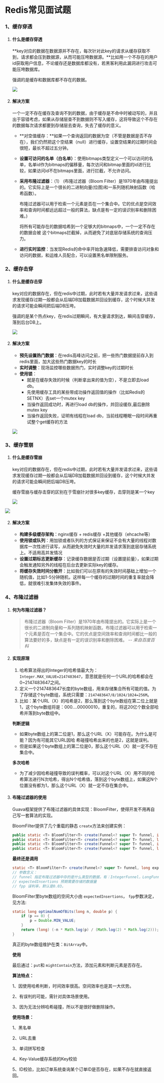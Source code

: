 # Redis常见面试题

### 1、缓存穿透

1. #### 什么是缓存穿透

   **key对应的数据在数据源并不存在，每次针对此key的请求从缓存获取不到，请求都会压到数据源，从而可能压垮数据源。**比如用一个不存在的用户id获取用户信息，不论缓存还是数据库都没有，若黑客利用此漏洞进行攻击可能压垮数据库。

   强调的是缓存和数据库都不存在的数据。

   ![](/Users/sunwj/Documents/GitHub/JavaGitBook/image/缓存穿透.png)

2. #### 解决方案

   一个一定不存在缓存及查询不到的数据，由于缓存是不命中时被动写的，并且出于容错考虑，如果从存储层查不到数据则不写入缓存，这将导致这个不存在的数据每次请求都要到存储层去查询，失去了缓存的意义。

   * **对空值缓存：**如果一个查询返回的数据为空（不管是数据是否不存在），我们仍然把这个空结果（null）进行缓存，设置空结果的过期时间会很短，最长不超过五分钟。

   * **设置可访问的名单（白名单）**：使用bitmaps类型定义一个可以访问的名单，名单id作为bitmaps的偏移量，每次访问和bitmap里面的id进行比较，如果访问id不在bitmaps里面，进行拦截，不允许访问。

   * **采用布隆过滤器**：（1） (布隆过滤器（Bloom Filter）是1970年由布隆提出的。它实际上是一个很长的二进制向量(位图)和一系列随机映射函数（哈希函数）。

     布隆过滤器可以用于检索一个元素是否在一个集合中。它的优点是空间效率和查询时间都远远超过一般的算法，缺点是有一定的误识别率和删除困难。)

     将所有可能存在的数据哈希到一个足够大的bitmaps中，一个一定不存在的数据会被 这个bitmaps拦截掉，从而避免了对底层存储系统的查询压力。

   * **进行实时监控**：当发现Redis的命中率开始急速降低，需要排查访问对象和访问的数据，和运维人员配合，可以设置黑名单限制服务。

### 2、缓存击穿

1. #### 什么是缓存击穿

   key对应的数据存在，但在redis中过期，此时若有大量并发请求过来，这些请求发现缓存过期一般都会从后端DB加载数据并回设到缓存，这个时候大并发的请求可能会瞬间把后端DB压垮。

   强调的是某个热点key，在redis过期瞬间，有大量请求到达，瞬间击穿缓存，落到后台DB上。

   ![](/Users/sunwj/Documents/GitHub/JavaGitBook/image/缓存击穿.png)

2. #### 解决方案

   * **预先设置热门数据**：在redis高峰访问之前，把一些热门数据提前存入到redis里面，加大这些热门数据key的时长
   * **实时调整**：现场监控哪些数据热门，实时调整key的过期时长
   * **使用锁**：
     * 就是在缓存失效的时候（判断拿出来的值为空），不是立即去load db。
     * 先使用缓存工具的某些带成功操作返回值的操作（比如Redis的SETNX）去set一个mutex key
     * 当操作返回成功时，再进行load db的操作，并回设缓存,最后删除mutex key
     * 当操作返回失败，证明有线程在load db，当前线程睡眠一段时间再重试整个get缓存的方法

   ![](/Users/sunwj/Documents/GitHub/JavaGitBook/image/缓存击穿解决方案使用锁流程图.png)

### 3、缓存雪崩

1. #### 什么是缓存雪崩

   key对应的数据存在，但在redis中过期，此时若有大量并发请求过来，这些请求发现缓存过期一般都会从后端DB加载数据并回设到缓存，这个时候大并发的请求可能会瞬间把后端DB压垮。

   缓存雪崩与缓存击穿的区别在于雪崩针对很多key缓存，击穿则是某一个key

   ![](/Users/sunwj/Documents/GitHub/JavaGitBook/image/缓存雪崩.png)

![](/Users/sunwj/Documents/GitHub/JavaGitBook/image/缓存雪崩2.png)

2. #### 解决方案

   * **构建多级缓存架构**：nginx缓存 + redis缓存 +其他缓存（ehcache等）
   * **使用锁或队列**：用加锁或者队列的方式保证来保证不会有大量的线程对数据库一次性进行读写，从而避免失效时大量的并发请求落到底层存储系统上。不适用高并发情况
   * **设置过期标志更新缓存**：记录缓存数据是否过期（设置提前量），如果过期会触发通知另外的线程在后台去更新实际key的缓存。
   * **将缓存失效时间分散开**：比如我们可以在原有的失效时间基础上增加一个随机值，比如1-5分钟随机，这样每一个缓存的过期时间的重复率就会降低，就很难引发集体失效的事件。

### 4、布隆过滤器

1. #### 何为布隆过滤器？

   > 布隆过滤器（Bloom Filter）是1970年由布隆提出的。它实际上是一个很长的二进制向量和一系列随机映射函数。布隆过滤器可以用于检索一个元素是否在一个集合中。它的优点是空间效率和查询时间都比一般的算法要好的多，缺点是有一定的误识别率和删除困难。 -- *来自百度百科*

2. #### 实现原理

   1. 哈希算法得出的Integer的哈希值最大为：`Integer.MAX_VALUE=2147483647`，意思就是任何一个URL的哈希都会在0~2147483647之间。
   2. 定义一个2147483647长度的byte数组，用来存储集合所有可能的值。为了存储这个byte数组，系统只需要：`2147483647/8/1024/1024=256M`。
   3. 比如：某个URL（X）的哈希是2，那么落到这个byte数组在第二位上就是1，这个byte数组将是：000….00000010，重复的，将这20亿个数全部哈希并落到byte数组中。

   **判断逻辑**

   * 如果byte数组上的第二位是1，那么这个URL（X）可能存在。为什么是可能？因为有可能其它URL因哈              希碰撞哈希出来的也是2，这就是误判。
   * 但是如果这个byte数组上的第二位是0，那么这个URL（X）就一定不存在集合中。

   **多次哈希**

   * 为了减少因哈希碰撞导致的误判概率，可以对这个URL（X）用不同的哈希算法进行N次哈希，得出N个哈希值，落到这个byte数组上，如果这N个位置没有都为1，那么这个URL（X）就一定不存在集合中。

3. #### 布隆过滤器的使用

   Guava框架提供了布隆过滤器的具体实现：BloomFilter，使得开发不用再自己写一套算法的实现。

   BloomFilter提供了几个重载的静态 `create`方法来创建实例：

   ```java
   public static <T> BloomFilter<T> create(Funnel<? super T> funnel, int expectedInsertions, double fpp);
   public static <T> BloomFilter<T> create(Funnel<? super T> funnel, long expectedInsertions, double fpp);
   public static <T> BloomFilter<T> create(Funnel<? super T> funnel, int expectedInsertions);
   public static <T> BloomFilter<T> create(Funnel<? super T> funnel, long expectedInsertions);
   ```

   **最终还是调用**

   ```java
   static <T> BloomFilter<T> create(Funnel<? super T> funnel, long expectedInsertions, double fpp, Strategy strategy);
   // 参数含义：
   // funnel 指定布隆过滤器中存的是什么类型的数据，有：IntegerFunnel，LongFunnel，StringCharsetFunnel。
   // expectedInsertions 预期需要存储的数据量
   // fpp 误判率，默认是0.03。
   ```

   BloomFilter里byte数组的空间大小由 `expectedInsertions`， `fpp`参数决定，见方法:

   ```java
   static long optimalNumOfBits(long n, double p) {
       if (p == 0) {
           p = Double.MIN_VALUE;
       }
       return (long) (-n * Math.log(p) / (Math.log(2) * Math.log(2)));
   }
   ```

   真正的byte数组维护在类：`BitArray`中。

   **使用**

   最后通过：`put`和 `mightContain`方法，添加元素和判断元素是否存在。

   **算法特点：**

   1、因使用哈希判断，时间效率很高。空间效率也是其一大优势。

   2、有误判的可能，需针对具体场景使用。

   3、因为无法分辨哈希碰撞，所以不是很好做删除操作。

   **使用场景：**

   1、黑名单

    2、URL去重 

   3、单词拼写检查 

   4、Key-Value缓存系统的Key校验 

   5、ID校验，比如订单系统查询某个订单ID是否存在，如果不存在就直接返回。